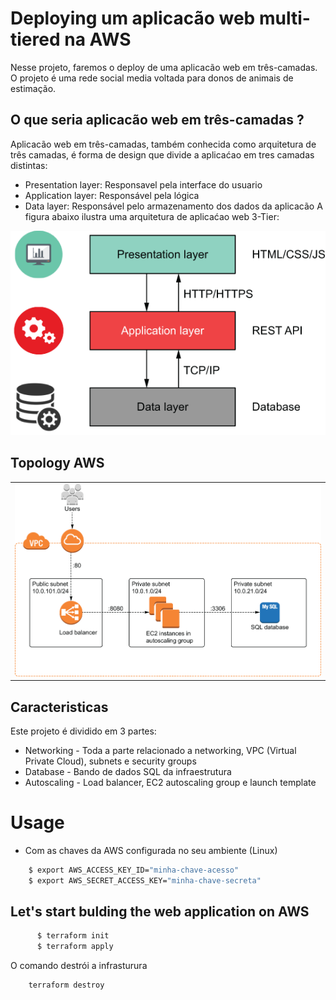 # Deploying um aplicacão web multi-tiered na AWS

Nesse projeto, faremos o deploy de uma aplicacão web em três-camadas. O projeto é uma rede social media voltada para donos de animais de estimação.

## O que seria aplicacão web em três-camadas ?
Aplicacão web em três-camadas, também conhecida como arquitetura de três camadas, é forma de design que divide a aplicaćao em tres camadas distintas:
- Presentation layer: Responsavel pela interface do usuario
- Application layer: Responsável pela lógica
- Data layer: Responsável pelo armazenamento dos dados da aplicacão
A figura abaixo ilustra uma arquitetura de aplicaćao web 3-Tier:
<img src="https://github.com/kadeguilherme/multi-tiered/blob/main/architeture/3-tier.png" alt="Card-01">




## Topology AWS
<table>
  <td>
<img src="https://github.com/kadeguilherme/multi-tiered/blob/main/architeture/diagram.png" alt="Card-01">
  </td>
</table>

## Caracteristicas
Este projeto é dividido em 3 partes:
- Networking - Toda a parte relacionado a networking, VPC (Virtual Private Cloud), subnets e security groups
- Database - Bando de dados SQL da infraestrutura
- Autoscaling - Load balancer, EC2 autoscaling group e launch template


# Usage

- Com as chaves da AWS configurada no seu ambiente (Linux)
```bash
    $ export AWS_ACCESS_KEY_ID="minha-chave-acesso"
    $ export AWS_SECRET_ACCESS_KEY="minha-chave-secreta"   
 ```
 ## Let's start bulding the web application on AWS
```bash
      $ terraform init  
      $ terraform apply
  ```
  O comando destrói a infrasturura
  
  ```bash
      terraform destroy  
 ```
  
  
